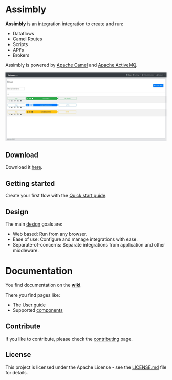 # Assimbly

**Assimbly** is an integration integration to create and run:

* Dataflows
* Camel Routes
* Scripts
* API's
* Brokers

Assimbly is powered by [Apache Camel](https://github.com/apache/camel) and [Apache ActiveMQ](https://activemq.apache.org/).

![alt text](src/main/webapp/content/images/assimbly_screenshot.jpg?raw=true 'Flows page')

## Download

Download it [here](https://github.com/assimbly/integration/releases).

## Getting started

Create your first flow with the [Quick start guide](https://github.com/assimbly/integration/wiki/quick-start).

## Design

The main [design](https://github.com/assimbly/integration/wiki/design) goals are:

-   Web based: Run from any browser.
-   Ease of use: Configure and manage integrations with ease.
-   Separate-of-concerns: Separate integrations from application and other middleware.

# Documentation

You find documentation on the **[wiki](https://github.com/assimbly/integration/wiki)**.

There you find pages like:

-   The [User guide](https://github.com/assimbly/integration/wiki/user-guide)
-   Supported [components](https://github.com/assimbly/integration/wiki/components)

## Contribute

If you like to contribute, please check the [contributing](https://github.com/assimbly/integration/blob/master/CONTRIBUTING.md) page.

## License

This project is licensed under the Apache License - see the [LICENSE.md](https://github.com/assimbly/integration/blob/master/LICENSE) file for details.
